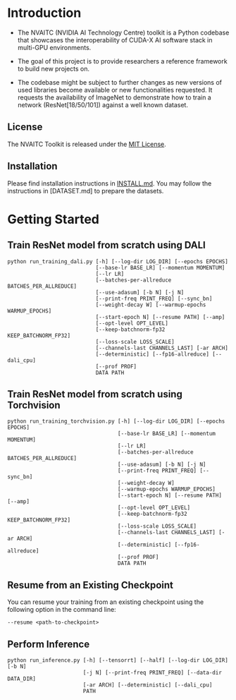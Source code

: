 # Introduction

- The NVAITC (NVIDIA AI Technology Centre) toolkit is a Python codebase that showcases the interoperability of CUDA-X AI software stack in multi-GPU environments.

- The goal of this project is to provide researchers a reference framework to build new projects on.

- The codebase might be subject to further changes as new versions of used libraries become available or new functionalities requested. It requests the availability of ImageNet to demonstrate how to train a network (ResNet[18/50/101]) against a well known dataset.

## License

The NVAITC Toolkit is released under the [MIT License](LICENSE).


## Installation

Please find installation instructions in [INSTALL.md](INSTALL.md). You may follow the instructions in [DATASET.md] to prepare the datasets.


# Getting Started

## Train ResNet model from scratch using DALI

```
python run_training_dali.py [-h] [--log-dir LOG_DIR] [--epochs EPOCHS]
                            [--base-lr BASE_LR] [--momentum MOMENTUM]
                            [--lr LR]
                            [--batches-per-allreduce BATCHES_PER_ALLREDUCE]
                            [--use-adasum] [-b N] [-j N]
                            [--print-freq PRINT_FREQ] [--sync_bn]
                            [--weight-decay W] [--warmup-epochs WARMUP_EPOCHS]
                            [--start-epoch N] [--resume PATH] [--amp]
                            [--opt-level OPT_LEVEL]
                            [--keep-batchnorm-fp32 KEEP_BATCHNORM_FP32]
                            [--loss-scale LOSS_SCALE]
                            [--channels-last CHANNELS_LAST] [-ar ARCH]
                            [--deterministic] [--fp16-allreduce] [--dali_cpu]
                            [--prof PROF]
                            DATA PATH
```


## Train ResNet model from scratch using Torchvision

```
python run_training_torchvision.py [-h] [--log-dir LOG_DIR] [--epochs EPOCHS]
                                   [--base-lr BASE_LR] [--momentum MOMENTUM]
                                   [--lr LR]
                                   [--batches-per-allreduce BATCHES_PER_ALLREDUCE]
                                   [--use-adasum] [-b N] [-j N]
                                   [--print-freq PRINT_FREQ] [--sync_bn]
                                   [--weight-decay W]
                                   [--warmup-epochs WARMUP_EPOCHS]
                                   [--start-epoch N] [--resume PATH] [--amp]
                                   [--opt-level OPT_LEVEL]
                                   [--keep-batchnorm-fp32 KEEP_BATCHNORM_FP32]
                                   [--loss-scale LOSS_SCALE]
                                   [--channels-last CHANNELS_LAST] [-ar ARCH]
                                   [--deterministic] [--fp16-allreduce]
                                   [--prof PROF]
                                   DATA PATH

```

## Resume from an Existing Checkpoint

You can resume your training from an existing checkpoint using the following option in the command line:

```
--resume <path-to-checkpoint>
```

## Perform Inference

```
python run_inference.py [-h] [--tensorrt] [--half] [--log-dir LOG_DIR] [-b N]
                        [-j N] [--print-freq PRINT_FREQ] [--data-dir DATA_DIR]
                        [-ar ARCH] [--deterministic] [--dali_cpu]
                        PATH

```
